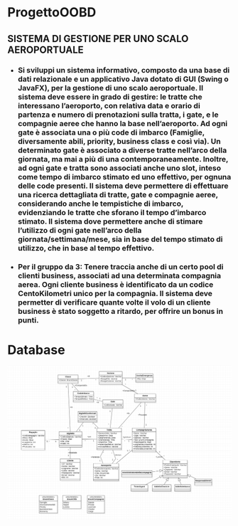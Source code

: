 # ProgettoOOBD
## SISTEMA DI GESTIONE PER UNO SCALO AEROPORTUALE
- ### Si sviluppi un sistema informativo, composto da una base di dati relazionale e un applicativo Java dotato di GUI (Swing o JavaFX), per la gestione di uno scalo aeroportuale. Il sistema deve essere in grado di gestire: le tratte che interessano l’aeroporto, con relativa data e orario di partenza e numero di prenotazioni sulla tratta, i gate, e le compagnie aeree che hanno la base nell’aeroporto. Ad ogni gate è associata una o più code di imbarco (Famiglie, diversamente abili, priority, business class e così via). Un determinato gate è associato a diverse tratte nell’arco della giornata, ma mai a più di una contemporaneamente. Inoltre, ad ogni gate e tratta sono associati anche uno slot, inteso come tempo di imbarco stimato ed uno effettivo, per ognuna delle code presenti. Il sistema deve permettere di effettuare una ricerca dettagliata di tratte, gate e compagnie aeree, considerando anche le tempistiche di imbarco, evidenziando le tratte che sforano il tempo d’imbarco stimato. Il sistema dove permettere anche di stimare l’utilizzo di ogni gate nell’arco della giornata/settimana/mese, sia in base del tempo stimato di utilizzo, che in base al tempo effettivo.
- ### Per il gruppo da 3: Tenere traccia anche di un certo pool di clienti business, associati ad una determinata compagnia aerea. Ogni cliente business è identificato da un codice CentoKilometri unico per la compagnia. Il sistema deve permetter di verificare quante volte il volo di un cliente business è stato soggetto a ritardo, per offrire un bonus in punti.

# Database
![](Database.png)
